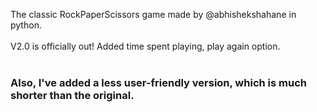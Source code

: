 The classic RockPaperScissors game made by @abhishekshahane in python.
<br></br>
V2.0 is officially out! Added time spent playing, play again option.
<br></br>
<h3>Also, I've added a less user-friendly version, which is much shorter than the original.</h3>

